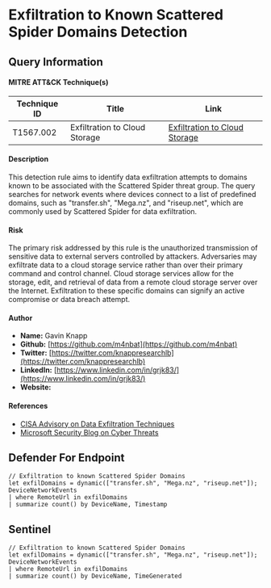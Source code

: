 # Exfiltration to Known Scattered Spider Domains Detection

## Query Information

#### MITRE ATT&CK Technique(s)

| Technique ID | Title                           | Link                                         |
|--------------|---------------------------------|----------------------------------------------|
| T1567.002       | Exfiltration to Cloud Storage    | [Exfiltration to Cloud Storage ](https://attack.mitre.org/techniques/T1567/002/) |

#### Description
This detection rule aims to identify data exfiltration attempts to domains known to be associated with the Scattered Spider threat group. The query searches for network events where devices connect to a list of predefined domains, such as "transfer.sh", "Mega.nz", and "riseup.net", which are commonly used by Scattered Spider for data exfiltration.

#### Risk
The primary risk addressed by this rule is the unauthorized transmission of sensitive data to external servers controlled by attackers. Adversaries may exfiltrate data to a cloud storage service rather than over their primary command and control channel. Cloud storage services allow for the storage, edit, and retrieval of data from a remote cloud storage server over the Internet. Exfiltration to these specific domains can signify an active compromise or data breach attempt.

#### Author 
- **Name:** Gavin Knapp
- **Github:** [https://github.com/m4nbat](https://github.com/m4nbat)
- **Twitter:** [https://twitter.com/knappresearchlb](https://twitter.com/knappresearchlb)
- **LinkedIn:** [https://www.linkedin.com/in/grjk83/](https://www.linkedin.com/in/grjk83/)
- **Website:**

#### References
- [CISA Advisory on Data Exfiltration Techniques](https://www.cisa.gov/uscert/ncas/alerts)
- [Microsoft Security Blog on Cyber Threats](https://www.microsoft.com/en-us/security/blog/)

## Defender For Endpoint
```KQL
// Exfiltration to known Scattered Spider Domains
let exfilDomains = dynamic(["transfer.sh", "Mega.nz", "riseup.net"]);  
DeviceNetworkEvents 
| where RemoteUrl in exfilDomains 
| summarize count() by DeviceName, Timestamp
```

## Sentinel 
```KQL
// Exfiltration to known Scattered Spider Domains
let exfilDomains = dynamic(["transfer.sh", "Mega.nz", "riseup.net"]);  
DeviceNetworkEvents 
| where RemoteUrl in exfilDomains 
| summarize count() by DeviceName, TimeGenerated  

```
